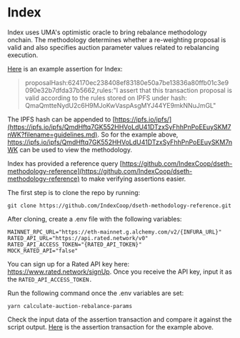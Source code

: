 # Index

Index uses UMA's optimistic oracle to bring rebalance methodology onchain. The methodology determines whether a re-weighting proposal is valid and also specifies auction parameter values related to rebalancing execution.

[Here](https://oracle.uma.xyz/settled?oracleType=Optimistic+Oracle+V3\&project=Unknown\&transactionHash=0x6b25d1b813ba004543d0eff46de6e435bd166b1380e4e50de9e84a4141dd6ba0\&eventIndex=153) is an example assertion for Index:

> proposalHash:624170ec238408ef83180e50a7be13836a80ffb01c3e9090e32b7dfda37b5662,rules:"I assert that this transaction proposal is valid according to the rules stored on IPFS under hash: QmaQmtteNydU2c6H9MJoKwVaspAsgMYJ44YE9mkNNuJmGL"

The IPFS hash can be appended to [https://ipfs.io/ipfs/](https://ipfs.io/ipfs/QmdHftq7GK552HHVoLdU41DTzxSyFhhPnPoEEuySKM7nWK?filename=guidelines.md). So for the example above, https://ipfs.io/ipfs/QmdHftq7GK552HHVoLdU41DTzxSyFhhPnPoEEuySKM7nWK can be used to view the methodology.

Index has provided a reference query [https://github.com/IndexCoop/dseth-methodology-reference](https://github.com/IndexCoop/dseth-methodology-reference) to make verifying assertions easier.

The first step is to clone the repo by running:

```
git clone https://github.com/IndexCoop/dseth-methodology-reference.git
```

After cloning, create a .env file with the following variables:

```
MAINNET_RPC_URL="https://eth-mainnet.g.alchemy.com/v2/{INFURA_URL}"
RATED_API_URL="https://api.rated.network/v0"
RATED_API_ACCESS_TOKEN="{RATED_API_TOKEN}"
MOCK_RATED_API="false"
```

You can sign up for a Rated API key here: https://www.rated.network/signUp. Once you receive the API key, input it as the `RATED_API_ACCESS_TOKEN.`

Run the following command once the .env variables are set:

```
yarn calculate-auction-rebalance-params
```

Check the input data of the assertion transaction and compare it against the script output. [Here](https://etherscan.io/tx/0x6b25d1b813ba004543d0eff46de6e435bd166b1380e4e50de9e84a4141dd6ba0) is the assertion transaction for the example above.
